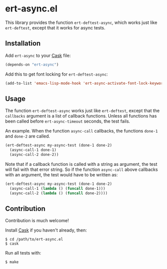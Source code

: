 # ert-async.el

This library provides the function `ert-deftest-async`, which works
just like `ert-deftest`, except that it works for async tests.

## Installation

Add `ert-async` to your [Cask](https://github.com/cask/cask) file:

```lisp
(depends-on "ert-async")
```

Add this to get font locking for `ert-deftest-async`:

```lisp
(add-to-list 'emacs-lisp-mode-hook 'ert-async-activate-font-lock-keywords)
```

## Usage

The function `ert-deftest-async` works just like `ert-deftest`, except
that the `callbacks` argument is a list of callback functions. Unless
all functions has been called before `ert-async-timeout` seconds, the
test fails.

An example. When the function `async-call` callbacks, the functions
`done-1` and `done-2` are called.

```lisp
(ert-deftest-async my-async-test (done-1 done-2)
  (async-call-1 done-1)
  (async-call-2 done-2))
```

Note that if a callback function is called with a string as argument,
the test will fail with that error string. So if the function
`async-call` above callbacks with an argument, the test would have to
be written as:

```lisp
(ert-deftest-async my-async-test (done-1 done-2)
  (async-call-1 (lambda () (funcall done-1)))
  (async-call-2 (lambda () (funcall done-2))))
```

## Contribution

Contribution is much welcome!

Install [Cask](https://github.com/cask/cask) if you haven't
already, then:

    $ cd /path/to/ert-async.el
    $ cask

Run all tests with:

    $ make
